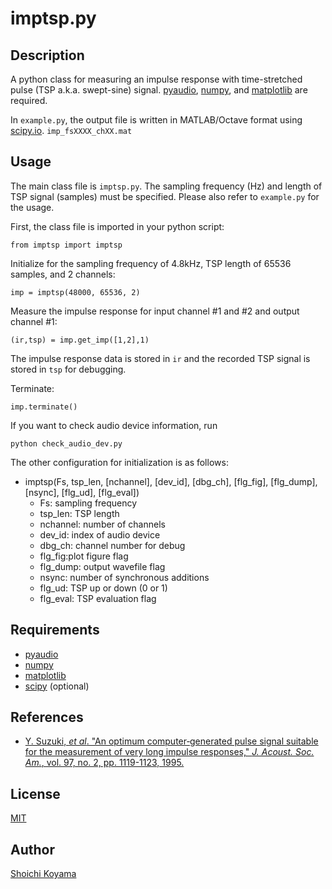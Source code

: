 imptsp.py
====
## Description
A python class for measuring an impulse response with time-stretched pulse (TSP a.k.a. swept-sine) signal.
[pyaudio](https://people.csail.mit.edu/hubert/pyaudio/), [numpy](http://www.numpy.org/), and [matplotlib](http://matplotlib.org/) are required.

In `example.py`, the output file is written in MATLAB/Octave format using [scipy.io](https://docs.scipy.org/doc/scipy/reference/io.html). `imp_fsXXXX_chXX.mat`

## Usage
The main class file is `imptsp.py`. The sampling frequency (Hz) and length of TSP signal (samples) must be specified. Please also refer to `example.py` for the usage.

First, the class file is imported in your python script:
```
from imptsp import imptsp
```

Initialize for the sampling frequency of 4.8kHz, TSP length of 65536 samples, and 2 channels:
```
imp = imptsp(48000, 65536, 2)
```

Measure the impulse response for input channel \#1 and \#2 and output channel \#1:
```
(ir,tsp) = imp.get_imp([1,2],1)
```
The impulse response data is stored in `ir` and the recorded TSP signal is stored in `tsp` for debugging.

Terminate:
```
imp.terminate()
```

If you want to check audio device information, run
```
python check_audio_dev.py
```

The other configuration for initialization is as follows:
* imptsp(Fs, tsp_len, [nchannel], [dev_id], [dbg_ch], [flg_fig], [flg_dump], [nsync], [flg_ud], [flg_eval])
  * Fs: sampling frequency
  * tsp_len: TSP length
  * nchannel: number of channels
  * dev_id: index of audio device
  * dbg_ch: channel number for debug
  * flg_fig:plot figure flag
  * flg_dump: output wavefile flag
  * nsync: number of synchronous additions
  * flg_ud: TSP up or down (0 or 1)
  * flg_eval: TSP evaluation flag

## Requirements
- [pyaudio](https://people.csail.mit.edu/hubert/pyaudio/)
- [numpy](http://www.numpy.org/)
- [matplotlib](http://matplotlib.org/)
- [scipy](https://www.scipy.org/) (optional)

## References
- [Y. Suzuki, *et al*. "An optimum computer‐generated pulse signal suitable for the measurement of very long impulse responses," *J. Acoust. Soc. Am.*, vol. 97, no. 2, pp. 1119-1123, 1995.](http://scitation.aip.org/content/asa/journal/jasa/97/2/10.1121/1.412224)

## License
[MIT](https://github.com/sh01k/imp_tsp/blob/master/LICENSE)

## Author
[Shoichi Koyama](http://www.sh01.org/)
